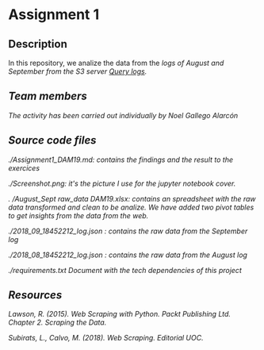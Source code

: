 # Assignment 1

## Description

<p>In this repository, we analize the data from the <em> logs of August and September from the S3 server <a href="https://s3-eu-west-1.amazonaws.com/data.public.bdatainstitute.com/dam/">Query logs</a>. 
 </p>

## Team members
The activity has been carried out individually by Noel Gallego Alarcón

## Source code files
./Assignment1_DAM19.md: contains the findings and the result to the exercices

./Screenshot.png: it's the picture I use for the jupyter notebook cover.

. /August_Sept raw_data DAM19.xlsx: contains an spreadsheet with the raw data transformed and clean to be analize. We have added two pivot tables to get insights from the data from the web.

./2018_09_18452212_log.json : contains the raw data from the September log

./2018_08_18452212_log.json : contains the raw data from the August log

./requirements.txt Document with the tech dependencies of this project 

## Resources
Lawson, R. (2015). Web Scraping with Python. Packt Publishing Ltd. Chapter 2. Scraping the Data.

Subirats, L., Calvo, M. (2018). Web Scraping. Editorial UOC.